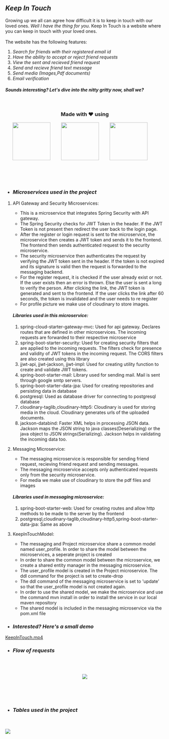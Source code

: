 ## *Keep In Touch*
Growing up we all can agree how difficult it is to keep in touch with our loved ones. *Well I have the thing for you*. Keep In Touch is a website where you can keep in touch with your loved ones. <br><br>
The website has the following features:<br>
1. *Search for friends with their registered email id*
2. *Have the ability to accept or reject friend requests*
3. *View the sent and recieved friend request*
4. *Send and recieve friend text message*
5. *Send media (Images,Pdf documents)*
6. *Email verification*

#### *Sounds interesting? Let's dive into the nitty gritty now, shall we?*
<br>

### <p align='center'> Made with ❤️ using </p>

<p align='center'>
    <img with=120px height=120px style="margin-right:30px" src='https://github.com/user-attachments/assets/c66ba914-a498-4e4f-a00f-cf510c1e2b14'/>
    <img with=120px height=120px style="margin-right:30px" src='https://github.com/user-attachments/assets/fe168162-d3d0-41e6-b5e4-72251bca6d2b'/>
    <img with=120px height=120px style="margin-right:30px" src='https://github.com/NarutoUchiha39/KeepInTouch/assets/104666748/76d209bc-3549-40d9-8732-2c8edca23a62'/>
</p>

<br><br><br>

* ### <p>*Microservices used in the project*</p>
1. API Gateway and Security Microservices:
    * This is a microservice that integrates Spring Security with API gateway.
    * The Spring Security checks for JWT Token in the header. If the JWT Token is not present then redirect the user back to the login page.
    * After the register or login request is sent to the microservice, the microservice then creates a JWT token and sends it to the frontend. The frontend then sends authenticated request to the security microservice.
    * The security microservice then authenticates the request by verifying the JWT token sent in the header. If the token is not expired and its signature is valid then the request is forwarded to the messaging backend.
    * For the register request, it is checked if the user already exist or not. If the user exists then an error is thrown. Else the user is sent a long to verify the person. After clicking the link, the JWT token is generated and sent to the frontend. If the user clicks the link after 60 seconds, the token is invalidated and the user needs to re register
    * For profile picture we make use of cloudinary to store images.
   #### *Libraries used in this microservice:*
   1. spring-cloud-starter-gateway-mvc: Used for api gateway. Declares routes that are defined in other microservices. The incoming requests are forwarded to their                             respective microservice
   2. spring-boot-starter-security: Used for creating security filters that are applied to the incoming requests. The filters check for presence and validity of JWT tokens in                  the incoming request. The CORS filters are also created using this library
   3. jjwt-api, jjwt-jackson, jjwt-impl: Used for creating utility function to create and validate JWT tokens.
   4. spring-boot-starter-mail: Library used for sending mail. Mail is sent through google smtp servers.
   5. spring-boot-starter-data-jpa: Used for creating repositories and persisting data in database
   6. postgresql: Used as database driver for connecting to postgresql database
   7. cloudinary-taglib,cloudinary-http5: Cloudinary is used for storing media in the cloud. Cloudinary generates urls of the uploaded documents.
   8. jackson-databind: Faster XML helps in processing JSON data. Jackson maps the JSON string to java classes(Deserializing) or the java object to JSON strings(Serializing). Jackson          helps in validating the incoming data too.   

2. Messaging Microservice:
   * The messaging microservice is responsible for sending friend request, recieving friend request and sending messages.
   * The messaging microservice accepts only authenticated requests only from the security microservice.
   * For media we make use of cloudinary to store the pdf files and images
   #### *Libraries used in messaging microservice:*
   1. spring-boot-starter-web: Used for creating routes and allow http methods to be made to the server by the frontend
   2. postgresql,cloudinary-taglib,cloudinary-http5,spring-boot-starter-data-jpa: Same as above
      
3. KeepInTouchModel:
   * The messaging and Project microservice share a common model named user_profile. In order to share the model between the microservices, a seperate project is created
   * In order to share the common model between the microservice, we create a shared entity manager in the messaging microservice.
   * The user_profile model is created in the Project microservice. The ddl command for the project is set to create-drop
   * The ddl command of the messaging microservice is set to 'update' so that the user_profile model is not created again.
   * In order to use the shared model, we make the microservice and use the command mvn install in order to install the service in our local maven repository
   * The shared model is included in the messaging microservice via the pom.xml file


* ### <p>*Interested? Here's a small demo*</p>
[KeepInTouch.mp4](https://github.com/user-attachments/assets/2f104c77-f476-43bc-8ee6-7f57fcad8c28)
   
* ### <p>*Flow of requests*</p>
<br><br>
<p align='center'>
    <img  src='https://github.com/user-attachments/assets/a7d926ef-e17f-4ae9-bc7d-50d3731cac19'/>
</p>

<br><br><br>
* ### <p>*Tables used in the project*</p>
<br><br>
<img src='https://github.com/user-attachments/assets/e6bb65b9-e157-4965-91e6-9a63d8d804ac'/>


